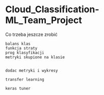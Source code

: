 # Cloud_Classification-ML_Team_Project

Co trzeba jeszcze zrobić


    balans klas
    funkcja straty
    prog klasyfikacji
    metryki skupione na klasie 


    dodac metryki i wykresy

    transfer learning

    keras tuner
    
